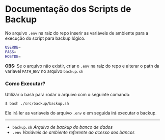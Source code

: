 # Documentação dos Scripts de Backup


No arquivo `.env` na raiz do repo inserir as variáveis de ambiente para a execução do script para backup lógico.

```sh
USERDB=
PASS=
HOSTDB=
```
**OBS:** Se o arquivo não existir, criar o `.env` na raiz do repo e alterar o path da variavel `PATH_ENV` no arquivo `backup.sh`

### **Como Executar?**

Utilizar o bash para rodar o arquivo com o seguinte comando:
```sh
$ bash ./src/backup/backup.sh
```
Ele irá ler as variaveis do arquivo `.env` e em seguida irá executar o backup.

<hr>

- `backup.sh` *Arquivo de backup do banco de dados*
- `.env` *Variáveis de ambiente referente ao acesso aos bancos*